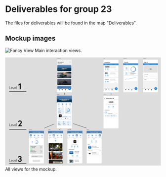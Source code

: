 
# Deliverables for group 23

The files for deliverables will be found in the map "Deliverables".

## Mockup images

![Fancy View](https://github.com/CowboyArtist/AgileProject23/blob/documentation/Deliverables/Project%20Scope/Mockup/mockup.jpg?raw=true)
Main interaction views.

![All Views](https://github.com/CowboyArtist/AgileProject23/blob/documentation/Deliverables/Project%20Scope/Mockup/alla%20vyer.jpeg?raw=true)
All views for the mockup.